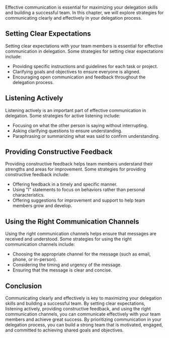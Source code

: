 
Effective communication is essential for maximizing your delegation skills and building a successful team. In this chapter, we will explore strategies for communicating clearly and effectively in your delegation process.

Setting Clear Expectations
--------------------------

Setting clear expectations with your team members is essential for effective communication in delegation. Some strategies for setting clear expectations include:

* Providing specific instructions and guidelines for each task or project.
* Clarifying goals and objectives to ensure everyone is aligned.
* Encouraging open communication and feedback throughout the delegation process.

Listening Actively
------------------

Listening actively is an important part of effective communication in delegation. Some strategies for active listening include:

* Focusing on what the other person is saying without interrupting.
* Asking clarifying questions to ensure understanding.
* Paraphrasing or summarizing what was said to confirm understanding.

Providing Constructive Feedback
-------------------------------

Providing constructive feedback helps team members understand their strengths and areas for improvement. Some strategies for providing constructive feedback include:

* Offering feedback in a timely and specific manner.
* Using "I" statements to focus on behaviors rather than personal characteristics.
* Offering suggestions for improvement and support to help team members grow and develop.

Using the Right Communication Channels
--------------------------------------

Using the right communication channels helps ensure that messages are received and understood. Some strategies for using the right communication channels include:

* Choosing the appropriate channel for the message (such as email, phone, or in-person).
* Considering the timing and urgency of the message.
* Ensuring that the message is clear and concise.

Conclusion
----------

Communicating clearly and effectively is key to maximizing your delegation skills and building a successful team. By setting clear expectations, listening actively, providing constructive feedback, and using the right communication channels, you can communicate effectively with your team members and achieve great success. By prioritizing communication in your delegation process, you can build a strong team that is motivated, engaged, and committed to achieving shared goals and objectives.
